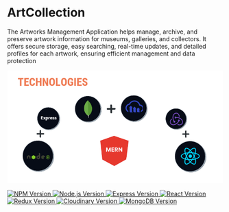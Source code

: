 # ArtCollection
The Artworks Management Application helps manage, archive, and preserve artwork information for museums, galleries, and collectors. It offers secure storage, easy searching, real-time updates, and detailed profiles for each artwork, ensuring efficient management and data protection

![Technologies](https://github.com/FarahDvp/images/blob/0b50266865142a3febcfcf02d712354494b06758/MERN_Stack.png)

<a href="https://www.npmjs.com/package/npm" target="_blank">
  <img src="https://img.shields.io/badge/npm-v10.8.1-blue" alt="NPM Version" />
</a>

<a href="https://nodejs.org/en/" target="_blank">
  <img src="https://img.shields.io/badge/Node.js-v20.10.0-blue" alt="Node.js Version" />
</a>

<a href="https://expressjs.com/" target="_blank">
  <img src="https://img.shields.io/badge/Express-v4.18.2-brightgreen" alt="Express Version" />
</a>

<a href="https://reactjs.org/" target="_blank">
  <img src="https://img.shields.io/badge/React-v18.2.0-brightgreen" alt="React Version" />
</a>

<a href="https://redux.js.org/" target="_blank">
  <img src="https://img.shields.io/badge/Redux-v1.9.2-brightgreen" alt="Redux Version" />
</a>

<a href="https://cloudinary.com/" target="_blank">
  <img src="https://img.shields.io/badge/Cloudinary-v1.34.0-brightgreen" alt="Cloudinary Version" />
</a>

<a href="https://mongoosejs.com/" target="_blank">
  <img src="https://img.shields.io/badge/MongoDB-v6.9.1-brightgreen" alt="MongoDB Version" />
</a>
